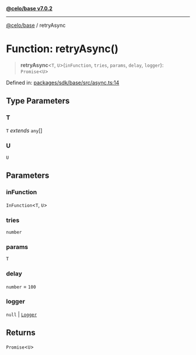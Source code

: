 [**@celo/base v7.0.2**](../README.md)

***

[@celo/base](../README.md) / retryAsync

# Function: retryAsync()

> **retryAsync**\<`T`, `U`\>(`inFunction`, `tries`, `params`, `delay`, `logger`): `Promise`\<`U`\>

Defined in: [packages/sdk/base/src/async.ts:14](https://github.com/celo-org/developer-tooling/blob/master/packages/sdk/base/src/async.ts#L14)

## Type Parameters

### T

`T` *extends* `any`[]

### U

`U`

## Parameters

### inFunction

`InFunction`\<`T`, `U`\>

### tries

`number`

### params

`T`

### delay

`number` = `100`

### logger

`null` | [`Logger`](../type-aliases/Logger.md)

## Returns

`Promise`\<`U`\>
